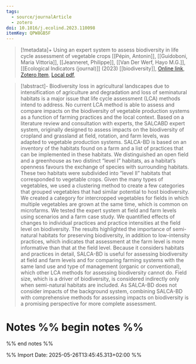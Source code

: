 ```yaml
---
tags:
  - source/journalArticle
  - zotero
doi: 10.1016/j.ecolind.2023.110098
itemKey: QPW8GB5F
---
```

>[!metadata]+
> Using an expert system to assess biodiversity in life cycle assessment of vegetable crops
> [[Pépin, Antonin]], [[Guidoboni, Maria Vittoria]], [[Jeanneret, Philippe]], [[Van Der Werf, Hayo M.G.]], 
> [[Ecological Indicators (journal)]] (2023)
> [[biodiversity]], 
> [Online link](https://linkinghub.elsevier.com/retrieve/pii/S1470160X23002406), [Zotero Item](zotero://select/library/items/QPW8GB5F), [Local pdf](file://C:/Users/aburg/Documents/references/zotero/storage/HFLZ44QG/Pepin2023_Usingexperta.pdf), 

>[!abstract]-
>Biodiversity loss in agricultural landscapes due to intensification of agriculture and degradation and loss of seminatural habitats is a major issue that life cycle assessment (LCA) methods intend to address. No current LCA method is able to assess and compare impacts on the biodiversity of vegetable production systems as a function of farming practices and the local context. Based on a literature review and consultation with experts, the SALCABD expert system, originally designed to assess impacts on the biodiversity of cropland and grassland at field, rotation, and farm levels, was adapted to vegetable production systems. SALCA-BD is based on an inventory of the habitats found on a farm and a list of practices that can be implemented in these habitats. We distinguished an open field and a greenhouse as two distinct “level I” habitats, as a habitat’s openness favours the exchange of species with surrounding habitats. These two habitats were subdivided into “level II” habitats that corresponded to vegetable crops. Given the many types of vegetables, we used a clustering method to create a few categories that grouped vegetables that had similar potential to host biodiversity. We created a category for intercropped vegetables for fields in which multiple vegetables are grown at the same time, which is common on microfarms. We tested the expert system at field and farm levels using scenarios and a farm case study. We quantified effects of changes to individual practices and practice intensities at the field level on biodiversity. The results highlighted the importance of semi-natural habitats for preserving biodiversity, in addition to low-intensity practices, which indicates that assessment at the farm level is more informative than that at the field level. Because it considers habitats and practices in detail, SALCA-BD is useful for assessing biodiversity at field and farm levels and for comparing farming systems with the same land use and type of management (organic or conventional), which other LCA methods for assessing biodiversity cannot do. Field size, which is a driver of biodiversity, is considered indirectly only when semi-natural habitats are included. As SALCA-BD does not consider impacts of the background system, combining SALCA-BD with comprehensive methods for assessing impacts on biodiversity is a promising perspective for more complete assessment.

# Notes %% begin notes %%

%% end notes %%




%% Import Date: 2025-05-26T13:45:45.313+02:00 %%
